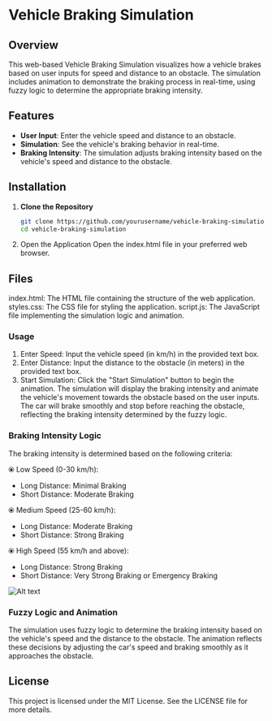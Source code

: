 # Vehicle Braking Simulation

## Overview

This web-based Vehicle Braking Simulation visualizes how a vehicle brakes based on user inputs for speed and distance to an obstacle. The simulation includes animation to demonstrate the braking process in real-time, using fuzzy logic to determine the appropriate braking intensity.

## Features

- **User Input**: Enter the vehicle speed and distance to an obstacle.
- **Simulation**: See the vehicle's braking behavior in real-time.
- **Braking Intensity**: The simulation adjusts braking intensity based on the vehicle's speed and distance to the obstacle.

## Installation

1. **Clone the Repository**

   ```bash
   git clone https://github.com/yourusername/vehicle-braking-simulation.git
   cd vehicle-braking-simulation
   ```
2. Open the Application
Open the index.html file in your preferred web browser.

## Files
index.html: The HTML file containing the structure of the web application.
styles.css: The CSS file for styling the application.
script.js: The JavaScript file implementing the simulation logic and animation.

### Usage
1. Enter Speed: Input the vehicle speed (in km/h) in the provided text box.
2. Enter Distance: Input the distance to the obstacle (in meters) in the provided text box.
3. Start Simulation: Click the "Start Simulation" button to begin the animation.
The simulation will display the braking intensity and animate the vehicle's movement towards the obstacle based on the user inputs. The car will brake smoothly and stop before reaching the obstacle, reflecting the braking intensity determined by the fuzzy logic.

### Braking Intensity Logic
The braking intensity is determined based on the following criteria:

⦿ Low Speed (0-30 km/h):
  - Long Distance: Minimal Braking
  - Short Distance: Moderate Braking

⦿ Medium Speed (25-60 km/h):
  - Long Distance: Moderate Braking
  - Short Distance: Strong Braking
    
⦿ High Speed (55 km/h and above):
  - Long Distance: Strong Braking
  - Short Distance: Very Strong Braking or Emergency Braking

![Alt text](https://res.cloudinary.com/dakq2u8n0/image/upload/v1726505523/Membership_Functions_mnl2mh.png)

### Fuzzy Logic and Animation
The simulation uses fuzzy logic to determine the braking intensity based on the vehicle's speed and the distance to the obstacle. The animation reflects these decisions by adjusting the car's speed and braking smoothly as it approaches the obstacle.

## License
This project is licensed under the MIT License. See the LICENSE file for more details.

